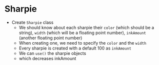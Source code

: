 # Sharpie

 -  Create `Sharpie` class
     -  We should know about each sharpie their `color` (which should be a string), `width` (which will be a floating point number), `inkAmount` (another floating point number)
     -  When creating one, we need to specify the `color` and the `width`
     -  Every sharpie is created with a default 100 as `inkAmount`
     -  We can `use()` the sharpie objects
     -  which decreases inkAmount
